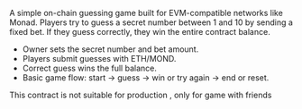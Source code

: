 A simple on-chain guessing game built for EVM-compatible networks like Monad. 
Players try to guess a secret number between 1 and 10 by sending a fixed bet. If they guess correctly, they win the entire contract balance.

- Owner sets the secret number and bet amount.
- Players submit guesses with ETH/MOND.
- Correct guess wins the full balance.
- Basic game flow: start → guess → win or try again → end or reset.

This contract is not suitable for production , only for game with friends
